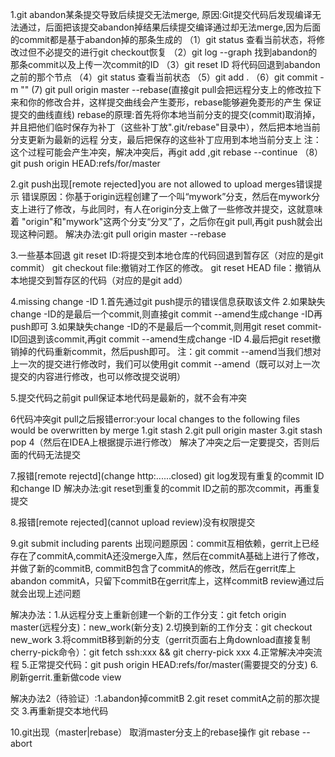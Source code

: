 1.git abandon某条提交导致后续提交无法merge,
原因:Git提交代码后发现编译无法通过，后面把该提交abandon掉结果后续提交编译通过却无法merge,因为后面的commit都是基于abandon掉的那条生成的
（1）git status 查看当前状态，将修改过但不必提交的进行git checkout恢复
（2）git log --graph 找到abandon的那条commit以及上传一次commit的ID
（3）git reset ID  将代码回退到abandon之前的那个节点
（4）git status 查看当前状态
（5）git add .
（6）git commit -m ""
 (7) git pull origin master --rebase(直接git pull会把远程分支上的修改拉下来和你的修改合并，这样提交曲线会产生菱形，rebase能够避免菱形的产生
 保证提交的曲线直线)
 rebase的原理:首先将你本地当前分支的提交(commit)取消掉，并且把他们临时保存为补丁（这些补丁放".git/rebase"目录中），然后把本地当前分支更新为最新的远程
 分支，最后把保存的这些补丁应用到本地当前分支上
 注：这个过程可能会产生冲突，解决冲突后，再git add ,git rebase --continue
 （8）git push origin HEAD:refs/for/master
 
 2.git push出现[remote rejected]you are not allowed to upload merges错误提示
 错误原因：你基于origin远程创建了一个叫“mywork”分支，然后在mywork分支上进行了修改，与此同时，有人在origin分支上做了一些修改并提交，这就意味着
 "origin"和"mywork"这两个分支“分叉”了，之后你在git pull,再git push就会出现这种问题。
 解决办法:git pull origin master --rebase
 
 3.一些基本回退
 git reset ID:将提交到本地仓库的代码回退到暂存区（对应的是git commit）
 git checkout file:撤销对工作区的修改。
 git reset HEAD file：撤销从本地提交到暂存区的代码（对应的是git add）
 
 4.missing change -ID
 1.首先通过git push提示的错误信息获取该文件
 2.如果缺失change -ID的是最后一个commit,则直接git commit --amend生成change -ID再push即可
 3.如果缺失change -ID的不是最后一个commit,则用git reset commit-ID回退到该commit,再git commit --amend生成change -ID
 4.最后把git reset撤销掉的代码重新commit，然后push即可。
 注：git commit --amend当我们想对上一次的提交进行修改时，我们可以使用git commit --amend（既可以对上一次提交的内容进行修改，也可以修改提交说明）
 
 5.提交代码之前git  pull保证本地代码是最新的，就不会有冲突
 
 6代码冲突git pull之后报错error:your local changes to the following files would be overwritten by merge
 1.git stash
 2.git pull origin master
 3.git stash pop
 4（然后在IDEA上根据提示进行修改）
 解决了冲突之后一定要提交，否则后面的代码无法提交
 
 7.报错[remote  rejectd](change http:......closed)
 git log发现有重复的commit ID和change ID
 解决办法:git reset到重复的commit ID之前的那次commit，再重复提交
 
 8.报错[remote rejected](cannot upload review)没有权限提交
 
 9.git submit including parents
 出现问题原因：commit互相依赖，gerrit上已经存在了commitA,commitA还没merge入库，然后在commitA基础上进行了修改，并做了新的commitB,
 commitB包含了commitA的修改，然后在gerrit库上abandon commitA，只留下commitB在gerrit库上，这样commitB review通过后就会出现上述问题
 
 解决办法：1.从远程分支上重新创建一个新的工作分支：git fetch origin master(远程分支)：new_work(新分支)
          2.切换到新的工作分支：git checkout new_work
          3.将commitB移到新的分支（gerrit页面右上角download直接复制cherry-pick命令）：git fetch ssh:xxx && git cherry-pick xxx
          4.正常解决冲突流程
          5.正常提交代码：git push origin HEAD:refs/for/master(需要提交的分支)
          6.刷新gerrit.重新做code view
          
 解决办法2（待验证）:1.abandon掉commitB
                   2.git reset commitA之前的那次提交
                   3.再重新提交本地代码
                   
 10.git出现（master|rebase）
    取消master分支上的rebase操作
    git rebase --abort
 
                   
